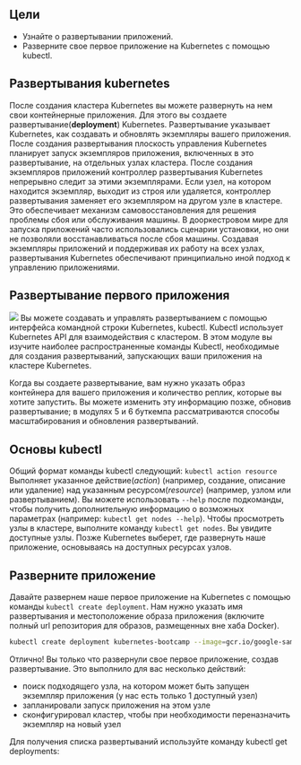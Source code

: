 ## Цели
- Узнайте о развертывании приложений.
- Разверните свое первое приложение на Kubernetes с помощью kubectl.
## Развертывания kubernetes
После создания кластера Kubernetes вы можете развернуть на нем свои контейнерные приложения. Для этого вы создаете развертывание(**deployment**) Kubernetes. Развертывание указывает Kubernetes, как создавать и обновлять экземпляры вашего приложения. После создания развертывания плоскость управления Kubernetes планирует запуск экземпляров приложения, включенных в это развертывание, на отдельных узлах кластера.
После создания экземпляров приложений контроллер развертывания Kubernetes непрерывно следит за этими экземплярами. Если узел, на котором находится экземпляр, выходит из строя или удаляется, контроллер развертывания заменяет его экземпляром на другом узле в кластере. Это обеспечивает механизм самовосстановления для решения проблемы сбоя или обслуживания машины.
В дооркестровом мире для запуска приложений часто использовались сценарии установки, но они не позволяли восстанавливаться после сбоя машины. Создавая экземпляры приложений и поддерживая их работу на всех узлах, развертывания Kubernetes обеспечивают принципиально иной подход к управлению приложениями.


## Развертывание первого приложения
![](Pasted%20image%2020230614202138.png)
Вы можете создавать и управлять развертыванием с помощью интерфейса командной строки Kubernetes, kubectl. Kubectl использует Kubernetes API для взаимодействия с кластером. В этом модуле вы изучите наиболее распространенные команды Kubectl, необходимые для создания развертываний, запускающих ваши приложения на кластере Kubernetes.

Когда вы создаете развертывание, вам нужно указать образ контейнера для вашего приложения и количество реплик, которые вы хотите запустить. Вы можете изменить эту информацию позже, обновив развертывание; в модулях 5 и 6 буткемпа рассматриваются способы масштабирования и обновления развертываний.
## Основы kubectl
Общий формат команды kubectl следующий: `kubectl action resource`
Выполняет указанное действие(*action*) (например, создание, описание или удаление) над указанным ресурсом(*resource*) (например, узлом или развертыванием). Вы можете использовать `--help` после подкоманды, чтобы получить дополнительную информацию о возможных параметрах (например: `kubectl get nodes --help`).
Чтобы просмотреть узлы в кластере, выполните команду `kubectl get nodes`.
Вы увидите доступные узлы. Позже Kubernetes выберет, где развернуть наше приложение, основываясь на доступных ресурсах узлов.

## Разверните приложение
Давайте развернем наше первое приложение на Kubernetes с помощью команды `kubectl create deployment`. Нам нужно указать имя развертывания и местоположение образа приложения (включите полный url репозитория для образов, размещенных вне хаба Docker).
```bash
kubectl create deployment kubernetes-bootcamp --image=gcr.io/google-samples/kubernetes-bootcamp:v1
```
Отлично! Вы только что развернули свое первое приложение, создав развертывание. Это выполнило для вас несколько действий:

- поиск подходящего узла, на котором может быть запущен экземпляр приложения (у нас есть только 1 доступный узел)
- запланировали запуск приложения на этом узле
- сконфигурировал кластер, чтобы при необходимости переназначить экземпляр на новый узел

Для получения списка развертываний используйте команду kubectl get deployments:





